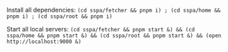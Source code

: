 Install all dependencies: `(cd sspa/fetcher && pnpm i) ; (cd sspa/home && pnpm i) ; (cd sspa/root && pnpm i)`

Start all local servers: `(cd sspa/fetcher && pnpm start &) && (cd sspa/home && pnpm start &) && (cd sspa/root && pnpm start &) && (open http://localhost:9000 &)`
